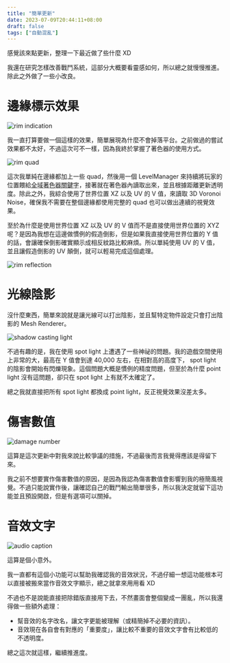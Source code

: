 ```yaml
---
title: "簡單更新"
date: 2023-07-09T20:44:11+08:00
draft: false
tags: ["自動混亂"]
---
```


感覺該來點更新，整理一下最近做了些什麼 XD

我還在研究怎樣改善戰鬥系統，這部分大概要看靈感如何，所以總之就慢慢推進。除此之外做了一些小改良。

# 邊緣標示效果

![rim indication](/images/posts/autopanic-devlog/0021/1.gif)

我一直打算要做一個這樣的效果，簡單展現為什麼不會掉落平台。之前做過的嘗試效果都不太好，不過這次可不一樣，因為我終於掌握了著色器的使用方式。

![rim quad](/images/posts/autopanic-devlog/0021/5.png)

這次我單純在邊緣都加上一些 quad，然後用一個 LevelManager 來持續將玩家的位置餵給<abbr title="global shader keyword">全域著色器關鍵字</abbr>，接著就在著色器內讀取出來，並且根據距離更新透明度。除此之外，我綜合使用了世界位置 XZ 以及 UV 的 V 值，來讀取 3D Voronoi Noise，確保我不需要在整個邊緣都使用完整的 quad 也可以做出連續的視覺效果。

至於為什麼是使用世界位置 XZ 以及 UV 的 V 值而不是直接使用世界位置的 XYZ 呢？是因為我想在這邊做慣例的假造倒影，但是如果我直接使用世界位置的 Y 值的話，會讓確保倒影確實顯示成相反紋路比較麻煩。所以單純使用 UV 的 V 值，並且讓假造倒影的 UV 顛倒，就可以輕易完成這個處理。

![rim reflection](/images/posts/autopanic-devlog/0021/6.png)

# 光線陰影

沒什麼東西，簡單來說就是讓光線可以打出陰影，並且幫特定物件設定只會打出陰影的 Mesh Renderer。

![shadow casting light](/images/posts/autopanic-devlog/0021/2.gif)

不過有趣的是，我在使用 spot light 上遭遇了一些神祕的問題。我的遊戲空間使用上非常的大，最高在 Y 值會到達 40,000 左右，在相對高的高度下， spot light 的陰影會開始有閃爍現象。這個問題大概是慣例的精度問題，但至於為什麼 point light 沒有這問題，卻只在 spot light 上有就不太確定了。

總之我就直接把所有 spot light 都換成 point light，反正視覺效果沒差太多。

# 傷害數值

![damage number](/images/posts/autopanic-devlog/0021/4.gif)

這算是這次更新中對我來說比較爭議的措施，不過最後而言我覺得應該是得留下來。

我之前不想要實作傷害數值的原因，是因為我認為傷害數值會影響到我的極簡風視覺。不過只能說實作後，讓確認自己的戰鬥輸出簡單很多，所以我決定就留下這功能並且預設開啟，但是有選項可以關掉。

# 音效文字

![audio caption](/images/posts/autopanic-devlog/0021/3.gif)

這算是個小意外。

我一直都有這個小功能可以幫助我確認我的音效狀況，不過仔細一想這功能根本可以直接被搬來當作音效文字顯示，總之就拿來用用看 XD

不過也不是說能直接把除錯版直接用下去，不然畫面會整個變成一團亂，所以我還得做一些額外處理：

- 幫音效的名字改名，讓文字更能被理解（或精簡掉不必要的資訊）。
- 音效現在各自會有對應的「重要度」，讓比較不重要的音效文字會有比較低的不透明度。

總之這次就這樣，繼續推進度。